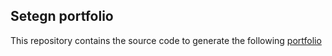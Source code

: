 ## Setegn portfolio

 This repository contains the source code to generate the following [portfolio](https://setegnworku.github.io/Personalwebpage/?fbclid=IwAR0ynS69i60YNUcJUOcH2B7FP0mvrCwn3-J9gcv0Vc8Tqo2qX_2a75I6ddE)
